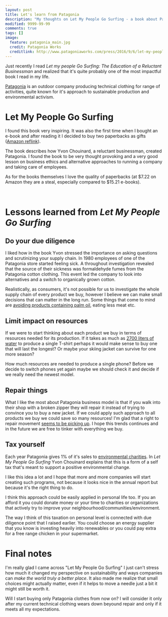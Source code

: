 ```yaml
---
layout: post
title: Let's learn from Patagonia
description: "My thoughts on Let My People Go Surfing - a book about Patagonia (a sustainable outdoor clothing company), Yvon Chouinard and doing the right thing."
modified: 9999-99-99
comments: true
tags: []
image:
  feature: patagonia_main.jpg
  credit: Patagonia Works
  creditlink: http://www.patagoniaworks.com/press/2016/9/6/let-my-people-go-surfing
---
```


Just recently I read *Let my people Go Surfing: The Education of a Reluctant Businessman* and realized that it's quite probably one of the most impactful book I read in my life.

<!-- more -->


[Patagonia](http://www.patagonia.com/home/) is an outdoor company producing technical clothing for range of activities, quite known for it's approach to sustainable production and environmental activism.

# Let My People Go Surfing

I found this book very inspiring. It was also the first time when I bought an e-book and after reading it I decided to buy two paperbacks as gifts ([Amazon reflink](http://amzn.to/2EcIthV)). 

The book describes how Yvon Chouinard, a reluctant businessman, created Patagonia. I found the book to be very thought provoking and a very good lesson on business ethics and alternative approaches to running a company and taking care of employees.

As for the books themselves I love the quality of paperbacks (at $7.22 on Amazon they are a steal, especially compared to $15.21 e-books). 

<figure class="half center">
	<img src="{{site.url}}/images/patagonia_1_600.jpg" alt="">
	<img src="{{site.url}}/images/patagonia_2_600.jpg" alt="">
</figure>

# Lessons learned from _Let My People Go Surfing_

## Do your due diligence

I liked how in the book Yvon stressed the importance on asking questions and scrutinizing your supply chain. In 1980 employees of one of the Patagonia store started feeling sick. A throughout investigation revealed that the source of their sickness was formaldehyde fumes from the Patagonia cotton clothing. This event led the company to look into alternatives and a switch to organically grown cotton.

Realistically, as consumers, it's not possible for us to investigate the whole supply chain of every product we buy, however I believe we can make small decisions that can matter in the long run. Some things that come to mind are [avoiding products containing palm oil](https://en.wikipedia.org/wiki/Palm_oil#Social_and_environmental_impacts), eating less meat etc. 

## Limit impact on resources

If we were to start thinking about each product we buy in terms of resources needed for its production. If it takes as much as [2700 liters of water](https://www.worldwildlife.org/stories/the-impact-of-a-cotton-t-shirt) to produce a single T-shirt perhaps it would make sense to buy one that will last the longest? Or maybe your skiing jacket can survive for one more season? 

How much resources are needed to produce a single phone? Before we decide to switch phones yet again maybe we should check it and decide if we really need the newest model.

## Repair things

What I like the most about Patagonia business model is that if you walk into their shop with a broken zipper they will repair it instead of trying to convince you to buy a new jacket. If we could apply such approach to all products we buy we could save so many resources! I'm glad that a right to repair movement [seems to be picking up](https://ifixit.org/right). I hope this trends continues and in the future we are free to tinker with everything we buy.

## Tax yourself

Each year Patagonia gives 1% of it's sales to [environmental charities](https://www.forbes.com/sites/eshachhabra/2015/09/09/patagonia-rallies-for-an-earth-tax/#19e694ea7340). In *Let My People Go Surfing* Yvon Chouinard explains that this is a form of a self tax that's meant to support a positive environmental change. 

I like this idea a lot and I hope that more and more companies will start creating such programs, not because it looks nice in the annual report but because it's the right thing to do. 

I think this approach could be easily applied in personal life too. If you an afford it you could donate money or your time to charities or organizations that actively try to improve your neighbourhood/communities/environment.

The way I think of this taxation on personal level is connected with due diligence point that I raised earlier. You could choose an energy supplier that you know is investing heavily into renewables or you could pay extra for a free range chicken in your supermarket.

# Final notes

I'm really glad I came across "Let My People Go Surfing" I just can't stress how much it changed my perspective on sustainability and ways companies can _make the world truly a better place_. It also made me realize that small choices might actually matter, even if it helps to move a needle just a bit it might still be worth it.

Will I start buying only Patagonia clothes from now on? I will consider it only after my current technical clothing wears down beyound repair and only if it meets all my expectations. 
